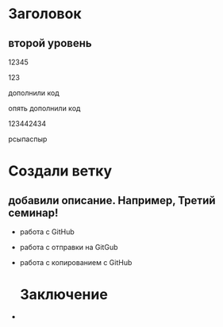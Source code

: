 # Заголовок

## второй уровень

12345

123

дополнили код

опять дополнили код

123442434

рсыпаспыр 

# Создали ветку 

## добавили описание. Например, Третий семинар! 

* работа с GitHub

* работа с отправки на GitGub

* работа с копированием с GitHub 
 
  # Заключение 

*